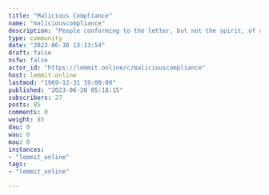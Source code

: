 ```yaml
---
title: "Malicious Compliance" 
name: "maliciouscompliance"
description: "People conforming to the letter, but not the spirit, of a request."
type: community
date: "2023-06-30 13:13:54"
draft: false
nsfw: false
actor_id: "https://lemmit.online/c/maliciouscompliance"
host: lemmit.online
lastmod: "1969-12-31 19:00:00"
published: "2023-06-20 05:18:15"
subscribers: 27
posts: 85
comments: 0
weight: 85
dau: 0
wau: 0
mau: 0
instances:
- "lemmit_online"
tags: 
- "lemmit_online"

---
```

